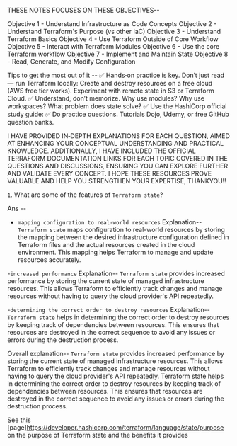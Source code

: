 THESE NOTES FOCUSES ON THESE OBJECTIVES--

Objective 1 - Understand Infrastructure as Code Concepts
Objective 2 - Understand Terraform's Purpose (vs other IaC)
Objective 3 - Understand Terraform Basics
Objective 4 - Use Terraform Outside of Core Workflow
Objective 5 - Interact with Terraform Modules
Objective 6 - Use the core Terraform workflow
Objective 7 - Implement and Maintain State
Objective 8 - Read, Generate, and Modify Configuration

Tips to get the most out of it --
✅ Hands‑on practice is key. Don’t just read — run Terraform locally:
Create and destroy resources on a free cloud (AWS free tier works).
Experiment with remote state in S3 or Terraform Cloud.
✅ Understand, don’t memorize.
Why use modules? Why use workspaces? What problem does state solve?
✅ Use the HashiCorp official study guide:
✅ Do practice questions.
Tutorials Dojo, Udemy, or free GitHub question banks.

I HAVE PROVIDED IN‑DEPTH EXPLANATIONS FOR EACH QUESTION, AIMED AT ENHANCING YOUR CONCEPTUAL UNDERSTANDING AND PRACTICAL KNOWLEDGE. ADDITIONALLY, I HAVE INCLUDED THE OFFICIAL TERRAFORM DOCUMENTATION LINKS FOR EACH TOPIC COVERED IN THE QUESTIONS AND DISCUSSIONS, ENSURING YOU CAN EXPLORE FURTHER AND VALIDATE EVERY CONCEPT. I HOPE THESE RESOURCES PROVE VALUABLE AND HELP YOU STRENGTHEN YOUR EXPERTISE, THANKYOU!!

`1`. What are some of the features of `Terraform state`?

Ans --

- `mapping configuration to real-world resources`
 Explanation--
`Terraform state` maps configuration to real-world resources by storing the mapping between the desired infrastructure configuration defined in Terraform files and the actual resources created in the cloud environment. This mapping helps Terraform to manage and update resources accurately.   

-`increased performance`
Explanation--
`Terraform state` provides increased performance by storing the current state of managed infrastructure resources. This allows Terraform to efficiently track changes and manage resources without having to query the cloud provider's API repeatedly.

-`determining the correct order to destroy resources`
Explanation--
`Terraform state` helps in determining the correct order to destroy resources by keeping track of dependencies between resources. This ensures that resources are destroyed in the correct sequence to avoid any issues or errors during the destruction process.

Overall explanation--
`Terraform state` provides increased performance by storing the current state of managed infrastructure resources. This allows Terraform to efficiently track changes and manage resources without having to query the cloud provider's API repeatedly.
Terraform state helps in determining the correct order to destroy resources by keeping track of dependencies between resources. This ensures that resources are destroyed in the correct sequence to avoid any issues or errors during the destruction process.

See this [page]https://developer.hashicorp.com/terraform/language/state/purpose on the purpose of Terraform state and the benefits it provides